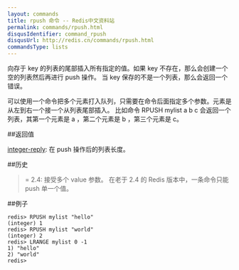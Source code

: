 ```yaml
---
layout: commands
title: rpush 命令 -- Redis中文资料站
permalink: commands/rpush.html
disqusIdentifier: command_rpush
disqusUrl: http://redis.cn/commands/rpush.html
commandsType: lists
---
```


向存于 key 的列表的尾部插入所有指定的值。如果 key 不存在，那么会创建一个空的列表然后再进行 push 操作。 当 key 保存的不是一个列表，那么会返回一个错误。

可以使用一个命令把多个元素打入队列，只需要在命令后面指定多个参数。元素是从左到右一个接一个从列表尾部插入。 比如命令 RPUSH mylist a b c 会返回一个列表，其第一个元素是 a ，第二个元素是 b ，第三个元素是 c。

##返回值

[integer-reply](/topics/protocol.html#integer-reply): 在 push 操作后的列表长度。

##历史

>= 2.4: 接受多个 value 参数。 在老于 2.4 的 Redis 版本中，一条命令只能 push 单一个值。

##例子
	
	redis> RPUSH mylist "hello"
	(integer) 1
	redis> RPUSH mylist "world"
	(integer) 2
	redis> LRANGE mylist 0 -1
	1) "hello"
	2) "world"
	redis> 